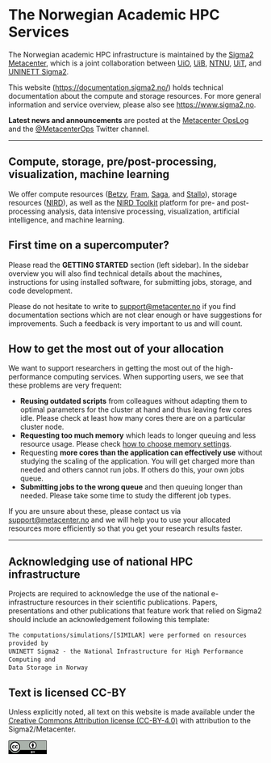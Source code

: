 # The Norwegian Academic HPC Services

The Norwegian academic HPC infrastructure is maintained by the
[Sigma2 Metacenter](https://sigma2.no/metacenter), which is a
joint collaboration between
[UiO](https://uio.no), [UiB](https://uib.no), [NTNU](https://ntnu.no),
[UiT](https://uit.no), and [UNINETT Sigma2](https://www.sigma2.no/).

This website (<https://documentation.sigma2.no/>) holds technical documentation about
the compute and storage resources. For more general information and service overview, please also see
<https://www.sigma2.no>.

**Latest news and announcements** are posted at
the [Metacenter OpsLog](https://opslog.sigma2.no)
and the [@MetacenterOps](https://twitter.com/MetacenterOps) Twitter channel.

---

## Compute, storage, pre/post-processing, visualization, machine learning

We offer compute resources ([Betzy](hpc_machines/betzy.md),
[Fram](hpc_machines/fram.md), [Saga](hpc_machines/saga.md), and
[Stallo](https://hpc-uit.readthedocs.io)), storage resources
([NIRD](files_storage/nird.md)), as well as the [NIRD
Toolkit](https://www.sigma2.no/nird-toolkit) platform for pre- and post-processing
analysis, data intensive processing, visualization, artificial intelligence,
and machine learning.


## First time on a supercomputer?

Please read the **GETTING STARTED** section (left sidebar).  In the sidebar
overview you will also find technical details about the machines, instructions
for using installed software, for submitting jobs, storage, and code
development.

Please do not hesitate to write to [support@metacenter.no](mailto:support@metacenter.no)
if you find documentation sections which are
not clear enough or have suggestions for improvements. Such a feedback is very
important to us and will count.


## How to get the most out of your allocation

We want to support researchers in getting the most out of the high-performance
computing services.
When supporting users, we see that these problems are very frequent:
- **Reusing outdated scripts** from colleagues without adapting them to optimal
  parameters for the cluster at hand and thus leaving few cores idle.  Please
  check at least how many cores there are on a particular cluster node.
- **Requesting too much memory**
  which leads to longer queuing and less resource usage.
  Please check [how to choose memory settings](/jobs/choosing_memory_settings.md).
- Requesting **more cores than the application can effectively use** without
  studying the scaling of the application.  You will get charged more than
  needed and others cannot run jobs. If others do this, your own jobs queue.
- **Submitting jobs to the wrong queue** and then queuing longer than needed.
  Please take some time to study the different job types.

If you are unsure about these, please contact us via
[support@metacenter.no](mailto:support@metacenter.no) and we will help
you to use your allocated resources more efficiently so that you get your
research results faster.

---

## Acknowledging use of national HPC infrastructure

Projects are required to acknowledge the use of the national e-infrastructure
resources in their scientific publications. Papers, presentations and other
publications that feature work that relied on Sigma2 should include an
acknowledgement following this template:
```
The computations/simulations/[SIMILAR] were performed on resources provided by
UNINETT Sigma2 - the National Infrastructure for High Performance Computing and
Data Storage in Norway
```

## Text is licensed CC-BY

Unless explicitly noted, all text on this website is made available under the
[Creative Commons Attribution license (CC-BY-4.0)](https://creativecommons.org/licenses/by/4.0/)
with attribution to the Sigma2/Metacenter.

<img src="/img/cc-by.png" alt="CC-BY icon" width="15%">
